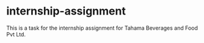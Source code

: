 # internship-assignment

This is a task for the internship assignment for Tahama Beverages and Food Pvt Ltd.
